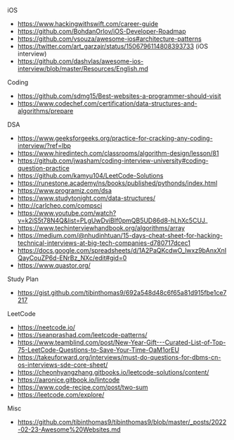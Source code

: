 


iOS
* https://www.hackingwithswift.com/career-guide
* https://github.com/BohdanOrlov/iOS-Developer-Roadmap
* https://github.com/vsouza/awesome-ios#architecture-patterns
* https://twitter.com/art_garzajr/status/1506796114808393733 (iOS interview)
* https://github.com/dashvlas/awesome-ios-interview/blob/master/Resources/English.md

Coding

* https://github.com/sdmg15/Best-websites-a-programmer-should-visit
* https://www.codechef.com/certification/data-structures-and-algorithms/prepare

DSA

* https://www.geeksforgeeks.org/practice-for-cracking-any-coding-interview/?ref=lbp
* https://www.hiredintech.com/classrooms/algorithm-design/lesson/81
* https://github.com/jwasham/coding-interview-university#coding-question-practice
* https://github.com/kamyu104/LeetCode-Solutions
* https://runestone.academy/ns/books/published/pythonds/index.html
* https://www.programiz.com/dsa
* https://www.studytonight.com/data-structures/
* http://carlcheo.com/compsci
* https://www.youtube.com/watch?v=k2iS5t78N4Q&list=PLgUwDviBIf0pmQB5UD86d8-hLhXc5CUJ_
* https://www.techinterviewhandbook.org/algorithms/array
* https://medium.com/@nhudinhtuan/15-days-cheat-sheet-for-hacking-technical-interviews-at-big-tech-companies-d780717dcec1
* https://docs.google.com/spreadsheets/d/1A2PaQKcdwO_lwxz9bAnxXnIQayCouZP6d-ENrBz_NXc/edit#gid=0
* https://www.quastor.org/

Study Plan
* https://gist.github.com/tibinthomas9/692a548d48c6f65a81d915fbe1ce7217

LeetCode
* https://neetcode.io/
* https://seanprashad.com/leetcode-patterns/
* https://www.teamblind.com/post/New-Year-Gift---Curated-List-of-Top-75-LeetCode-Questions-to-Save-Your-Time-OaM1orEU
* https://takeuforward.org/interviews/must-do-questions-for-dbms-cn-os-interviews-sde-core-sheet/
* https://cheonhyangzhang.gitbooks.io/leetcode-solutions/content/
* https://aaronice.gitbook.io/lintcode
* https://www.code-recipe.com/post/two-sum
* https://leetcode.com/explore/

Misc
* https://github.com/tibinthomas9/tibinthomas9/blob/master/_posts/2022-02-23-Awesome%20Websites.md

